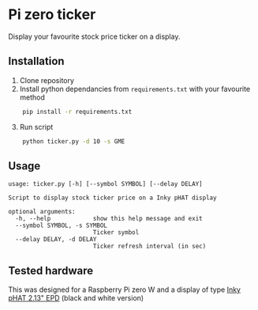 # Pi zero ticker
Display your favourite stock price ticker on a display.


## Installation
1. Clone repository
2. Install python dependancies from `requirements.txt` with your favourite method
```bash
    pip install -r requirements.txt
```
3. Run script
```bash
    python ticker.py -d 10 -s GME 
```

## Usage
```
usage: ticker.py [-h] [--symbol SYMBOL] [--delay DELAY]

Script to display stock ticker price on a Inky pHAT display

optional arguments:
  -h, --help            show this help message and exit
  --symbol SYMBOL, -s SYMBOL
                        Ticker symbol
  --delay DELAY, -d DELAY
                        Ticker refresh interval (in sec)
```

## Tested hardware
This was designed for a Raspberry Pi zero W and a display of type [Inky pHAT 2.13" EPD](https://shop.pimoroni.com/products/inky-phat?variant=12549254938707) (black and white version)
